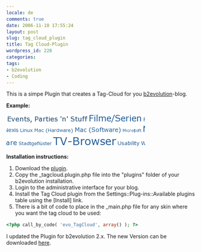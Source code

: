 ```yaml
---
locale: de
comments: true
date: 2006-11-10 17:55:24
layout: post
slug: tag_cloud_plugin
title: Tag Cloud-Plugin
wordpress_id: 228
categories:
tags:
- b2evolution
- Coding
---
```


This is a simpe Plugin that creates a Tag-Cloud for you
[b2evolution](http://b2evolution.net)-blog.

**Example:**

![](/images/2006-11-10-tag_cloud_plugin/tag_cloud.png)

**Installation instructions:**

  1. Download the [plugin](http://evocms-plugins.svn.sourceforge.net/viewvc/*checkout*/evocms-plugins/tagcloud_plugin/trunk/_tagcloud.plugin.php).
  2. Copy the _tagcloud.plugin.php file into the "plugins" folder of your b2evolution installation.
  3. Login to the administrative interface for your blog.
  4. Install the Tag Cloud plugin from the Settings::Plug-ins::Available plugins table using the [Install] link.
  5. There is a bit of code to place in the _main.php file for any skin where
     you want the tag cloud to be used:  

``` php
<?php call_by_code( 'evo_TagCloud', array() ); ?>
```

I updated the Plugin for b2evolution 2.x. The new Version can be downloaded
[here](http://blog.wannawork.de/index.php?title=updated-to-b2evolution-2-x&more=1&c=1&tb=1&pb=1).
